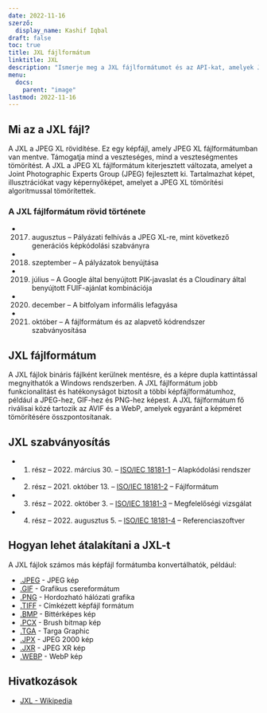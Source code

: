 ```yaml
---
date: 2022-11-16
szerző:
  display_name: Kashif Iqbal
draft: false
toc: true
title: JXL fájlformátum
linktitle: JXL
description: "Ismerje meg a JXL fájlformátumot és az API-kat, amelyek JXL fájlokat hozhatnak létre és nyithatnak meg."
menu:
  docs:
    parent: "image"
lastmod: 2022-11-16
---
```


## Mi az a JXL fájl?

A JXL a JPEG XL rövidítése. Ez egy képfájl, amely JPEG XL fájlformátumban van mentve. Támogatja mind a veszteséges, mind a veszteségmentes tömörítést. A JXL a JPEG XL fájlformátum kiterjesztett változata, amelyet a Joint Photographic Experts Group (JPEG) fejlesztett ki. Tartalmazhat képet, illusztrációkat vagy képernyőképet, amelyet a JPEG XL tömörítési algoritmussal tömörítettek.

### A JXL fájlformátum rövid története

* 2017. augusztus – Pályázati felhívás a JPEG XL-re, mint következő generációs képkódolási szabványra
* 2018. szeptember – A pályázatok benyújtása
* 2019. július – A Google által benyújtott PIK-javaslat és a Cloudinary által benyújtott FUIF-ajánlat kombinációja
* 2020. december – A bitfolyam informális lefagyása
* 2021. október – A fájlformátum és az alapvető kódrendszer szabványosítása

## JXL fájlformátum

A JXL fájlok bináris fájlként kerülnek mentésre, és a képre dupla kattintással megnyithatók a Windows rendszerben. A JXL fájlformátum jobb funkcionalitást és hatékonyságot biztosít a többi képfájlformátumhoz, például a JPEG-hez, GIF-hez és PNG-hez képest. A JXL fájlformátum fő riválisai közé tartozik az AVIF és a WebP, amelyek egyaránt a képméret tömörítésére összpontosítanak.

## JXL szabványosítás

* 1. rész – 2022. március 30. – [ISO/IEC 18181-1](https://www.iso.org/standard/77977.html) – Alapkódolási rendszer
* 2. rész – 2021. október 13. – [ISO/IEC 18181-2](https://www.iso.org/standard/80617.html) – Fájlformátum
* 3. rész – 2022. október 3. – [ISO/IEC 18181-3](https://www.iso.org/standard/80618.html) – Megfelelőségi vizsgálat
* 4. rész – 2022. augusztus 5. – [ISO/IEC 18181-4](https://www.iso.org/standard/80619.html) – Referenciaszoftver

## Hogyan lehet átalakítani a JXL-t

A JXL fájlok számos más képfájl formátumba konvertálhatók, például:

* [.JPEG](/hu/image/jpeg/) - JPEG kép
* [.GIF](/hu/image/gif/) - Grafikus csereformátum
* [.PNG](/hu/image/png/) - Hordozható hálózati grafika
* [.TIFF](/hu/image/tiff/) - Címkézett képfájl formátum
* [.BMP](/hu/image/bmp/) - Bittérképes kép
* [.PCX](/hu/image/pcx/) - Brush bitmap kép
* [.TGA](/hu/image/tga/) - Targa Graphic
* [.JPX](/hu/image/jpx/) - JPEG 2000 kép
* [.JXR](/hu/image/jxr/) - JPEG XR kép
* [.WEBP](/hu/image/webp/) - WebP kép

## Hivatkozások

* [JXL - Wikipedia](https://en.wikipedia.org/wiki/JPEG_XL)

